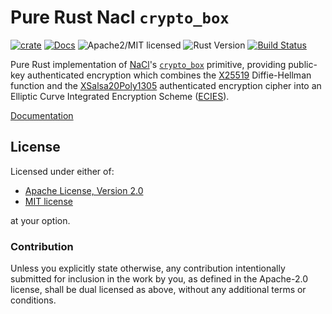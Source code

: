 # Pure Rust Nacl `crypto_box`

[![crate][crate-image]][crate-link]
[![Docs][docs-image]][docs-link]
![Apache2/MIT licensed][license-image]
![Rust Version][rustc-image]
[![Build Status][build-image]][build-link]

Pure Rust implementation of [NaCl]'s [`crypto_box`] primitive, providing
public-key authenticated encryption which combines the [X25519] Diffie-Hellman
function and the [XSalsa20Poly1305] authenticated encryption cipher into an
Elliptic Curve Integrated Encryption Scheme ([ECIES]).

[Documentation][docs-link]

## License

Licensed under either of:

 * [Apache License, Version 2.0](http://www.apache.org/licenses/LICENSE-2.0)
 * [MIT license](http://opensource.org/licenses/MIT)

at your option.

### Contribution

Unless you explicitly state otherwise, any contribution intentionally submitted
for inclusion in the work by you, as defined in the Apache-2.0 license, shall be
dual licensed as above, without any additional terms or conditions.

[//]: # (badges)

[crate-image]: https://img.shields.io/crates/v/crypto_box.svg
[crate-link]: https://crates.io/crates/crypto_box
[docs-image]: https://docs.rs/crypto_box/badge.svg
[docs-link]: https://docs.rs/crypto_box/
[license-image]: https://img.shields.io/badge/license-Apache2.0/MIT-blue.svg
[rustc-image]: https://img.shields.io/badge/rustc-1.37+-blue.svg
[maintenance-image]: https://img.shields.io/badge/maintenance-experimental-blue.svg
[build-image]: https://travis-ci.com/RustCrypto/AEADs.svg?branch=master
[build-link]: https://travis-ci.com/RustCrypto/AEADs

[//]: # (general links)

[NaCl]: https://nacl.cr.yp.to/
[`crypto_box`]: https://nacl.cr.yp.to/box.html
[X25519]: https://cr.yp.to/ecdh.html
[XSalsa20Poly1305]: https://github.com/RustCrypto/AEADs/tree/master/xsalsa20poly1305
[ECIES]: https://en.wikipedia.org/wiki/Integrated_Encryption_Scheme
